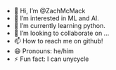 - 👋 Hi, I’m @ZachMcMack
- 👀 I’m interested in ML and AI.
- 🌱 I’m currently learning python.
- 💞️ I’m looking to collaborate on ...
- 📫 How to reach me on github!
- 😄 Pronouns: he/him
- ⚡ Fun fact: I can unycycle

<!---
ZachMcMack/ZachMcMack is a ✨ special ✨ repository because its `README.md` (this file) appears on your GitHub profile.
You can click the Preview link to take a look at your changes.
--->

